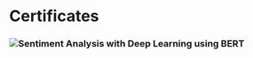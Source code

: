 # Certificates

### **![Sentiment Analysis with Deep Learning using BERT]([https://drive.google.com/file/d/1-8cqR690VaUbsKw8ZenUP-8vLqUZU63k/view?usp=sharing](https://drive.google.com/file/d/1-8cqR690VaUbsKw8ZenUP-8vLqUZU63k/view?usp=drivesdk))**
